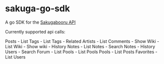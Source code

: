 # sakuga-go-sdk

A go SDK for the [Sakugabooru API](https://sakugabooru.com/help/api)

Currently supported api calls:

Posts - List
Tags - List
Tags - Related
Artists - List
Comments - Show
Wiki - List
Wiki - Show
wiki - History
Notes - List
Notes - Search
Notes - History
Users - Search
Forum - List
Pools - List Pools
Pools - List Posts
Favorites - List Users